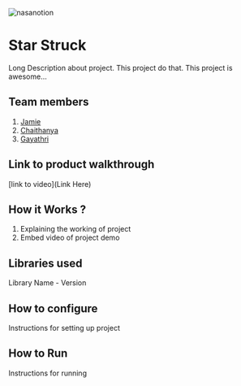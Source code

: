 




![nasanotion](https://github.com/user-attachments/assets/f5e65cb8-48c0-4dc0-b757-bf3569f32d2f)

# Star Struck
Long Description about project. This project do that. This project is awesome...
## Team members
1. [Jamie](https://github.com/jamieemathew)
2. [Chaithanya](https://github.com/Chaithanya200311)
3. [Gayathri](https://github.com/Gxyathri)
## Link to product walkthrough
[link to video](Link Here)
## How it Works ?
1. Explaining the working of project
2. Embed video of project demo
## Libraries used
Library Name - Version
## How to configure
Instructions for setting up project
## How to Run
Instructions for running

